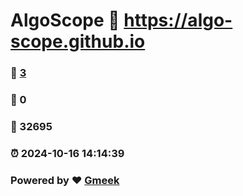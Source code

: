 # AlgoScope :link: https://algo-scope.github.io 
### :page_facing_up: [3](https://algo-scope.github.io/tag.html) 
### :speech_balloon: 0 
### :hibiscus: 32695 
### :alarm_clock: 2024-10-16 14:14:39 
### Powered by :heart: [Gmeek](https://github.com/Meekdai/Gmeek)
